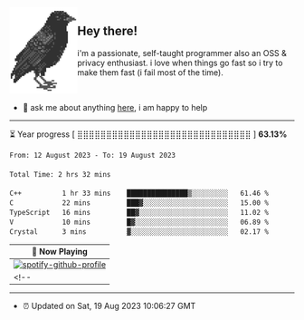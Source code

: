 <img align="left" src="assets/birb.png">

## Hey there!

i'm a passionate, self-taught programmer also an OSS & privacy enthusiast. i love when things go fast so i try to make them fast (i fail most of the time). 

</br>

- 💬 ask me about anything [here](https://github.com/aunsigned/aunsigned/issues), i am happy to help

---

⏳ Year progress [ ⣿⣿⣿⣿⣿⣿⣿⣿⣿⣿⣿⣿⣿⣿⣿⣿⣿⣿⣿⣿⣿⣿⣿⣿⣿⣿⣿⣿⣿⣿ ] **63.13%**

<!--START_SECTION:waka-->

```txt
From: 12 August 2023 - To: 19 August 2023

Total Time: 2 hrs 32 mins

C++          1 hr 33 mins    ███████████████▒░░░░░░░░░   61.46 %
C            22 mins         ███▓░░░░░░░░░░░░░░░░░░░░░   15.00 %
TypeScript   16 mins         ██▓░░░░░░░░░░░░░░░░░░░░░░   11.02 %
V            10 mins         █▓░░░░░░░░░░░░░░░░░░░░░░░   06.89 %
Crystal      3 mins          ▓░░░░░░░░░░░░░░░░░░░░░░░░   02.17 %
```

<!--END_SECTION:waka-->

| 🎵 Now Playing                                                                                                                 |
| ------------------------------------------------------------------------------------------------------------------------------ |
| [![spotify-github-profile](https://spotify-github-profile.vercel.app/api/view?uid=px8z5sqldmqsdd0khq0q8ecd7&cover_image=true&theme=natemoo-re&show_offline=false&background_color=121212&bar_color=53b14f&bar_color_cover=false)](https://spotify-github-profile.vercel.app/api/view?uid=px8z5sqldmqsdd0khq0q8ecd7&redirect=true) |
<!-- | <a href="https://status.nmoo.dev/now-playing?open"><img src="https://status.nmoo.dev/now-playing" width="540" height="64"></a> | -->

---

- ⏰ Updated on Sat, 19 Aug 2023 10:06:27 GMT
